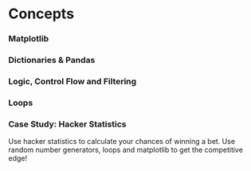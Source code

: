 # Concepts
### Matplotlib
### Dictionaries & Pandas
### Logic, Control Flow and Filtering
### Loops
### Case Study: Hacker Statistics
Use hacker statistics to calculate your chances of winning a bet. Use random number generators, loops and matplotlib to get the competitive edge!

